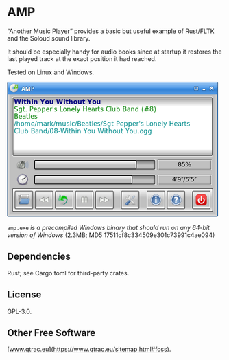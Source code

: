 # AMP

“Another Music Player” provides a basic but useful example of Rust/FLTK and
the Soloud sound library.

It should be especially handy for audio books since at startup it restores
the last played track at the exact position it had reached.

Tested on Linux and Windows.

![Screenshot](screenshot.png)

`amp.exe` *is a precompiled Windows binary that should run on any
64-bit version of Windows* (2.3MB; MD5 17511cf8c334509e301c73991c4ae094)

## Dependencies

Rust; see Cargo.toml for third-party crates.

## License

GPL-3.0.

## Other Free Software

[www.qtrac.eu](https://www.qtrac.eu/sitemap.html#foss).
